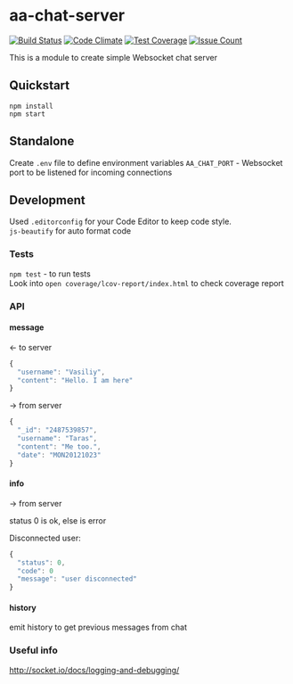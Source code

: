 # aa-chat-server

[![Build Status](https://travis-ci.org/Fleischers/aa-chat-server.svg?branch=master)](https://travis-ci.org/Fleischers/aa-chat-server)
[![Code Climate](https://codeclimate.com/github/Fleischers/aa-chat-server/badges/gpa.svg)](https://codeclimate.com/github/Fleischers/aa-chat-server)
[![Test Coverage](https://codeclimate.com/github/Fleischers/aa-chat-server/badges/coverage.svg)](https://codeclimate.com/github/Fleischers/aa-chat-server/coverage)
[![Issue Count](https://codeclimate.com/github/Fleischers/aa-chat-server/badges/issue_count.svg)](https://codeclimate.com/github/Fleischers/aa-chat-server)

This is a module to create simple Websocket chat server

## Quickstart

`npm install`  
`npm start`

## Standalone
Create `.env` file to define environment variables
`AA_CHAT_PORT` - Websocket port to be listened for incoming connections

## Development

Used `.editorconfig` for your Code Editor to keep code style.  
`js-beautify` for auto format code


### Tests
`npm test` - to run tests  
Look into `open coverage/lcov-report/index.html` to check coverage report

### API

#### message
<- to server

``` js
{
  "username": "Vasiliy",
  "content": "Hello. I am here"
}
```

-> from server

``` js
{
  "_id": "2487539857",
  "username": "Taras",
  "content": "Me too.",
  "date": "MON20121023"
}
```
#### info
-> from server

status 0 is ok, else is error

Disconnected user:
``` js
{
  "status": 0,
  "code": 0
  "message": "user disconnected"
}
```
#### history
emit history to get previous messages from chat


### Useful info
http://socket.io/docs/logging-and-debugging/
